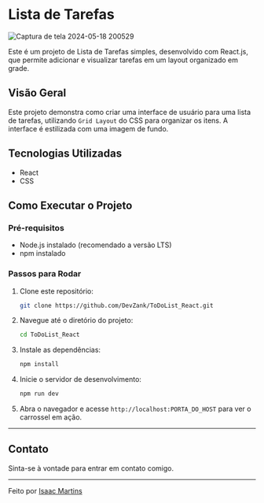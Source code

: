 # Lista de Tarefas

![Captura de tela 2024-05-18 200529](https://github.com/DevZank/ToDoList_React/assets/111926496/593973c6-7821-4da0-9bdc-92fa00165d52)

Este é um projeto de Lista de Tarefas simples, desenvolvido com React.js, que permite adicionar e visualizar tarefas em um layout organizado em grade.

## Visão Geral

Este projeto demonstra como criar uma interface de usuário para uma lista de tarefas, utilizando `Grid Layout` do CSS para organizar os itens. A interface é estilizada com uma imagem de fundo.

## Tecnologias Utilizadas

- React
- CSS

## Como Executar o Projeto

### Pré-requisitos

- Node.js instalado (recomendado a versão LTS)
- npm instalado

### Passos para Rodar

1. Clone este repositório:
    ```bash
    git clone https://github.com/DevZank/ToDoList_React.git
    ```
2. Navegue até o diretório do projeto:
    ```bash
    cd ToDoList_React
    ```
3. Instale as dependências:
    ```bash
    npm install
    ```
4. Inicie o servidor de desenvolvimento:
    ```bash
    npm run dev
    ```
5. Abra o navegador e acesse `http://localhost:PORTA_DO_HOST` para ver o carrossel em ação.

---

## Contato

Sinta-se à vontade para entrar em contato comigo.

---

Feito por [Isaac Martins](https://www.linkedin.com/in/isaacmjsilva/)



